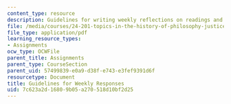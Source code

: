```yaml
---
content_type: resource
description: Guidelines for writing weekly reflections on readings and class discussion.
file: /media/courses/24-201-topics-in-the-history-of-philosophy-justice-political-economy-spring-2016/7c623a2d16809b05a270518d10bf2d25_MIT24_201S16_Responses.pdf
file_type: application/pdf
learning_resource_types:
- Assignments
ocw_type: OCWFile
parent_title: Assignments
parent_type: CourseSection
parent_uid: 57499839-e0a9-d38f-e743-e3fef9391d6f
resourcetype: Document
title: Guidelines for Weekly Responses
uid: 7c623a2d-1680-9b05-a270-518d10bf2d25
---
```

